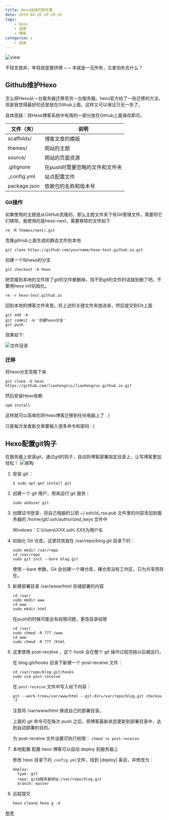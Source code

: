 ```yaml
---
title: Hexo运维的那些事
date: 2019-04-20 20:20:10
tags:
	- Hexo
	- 运维
	- 博客
categories :
	- 运维
---
```


![view](https://user-gold-cdn.xitu.io/2019/4/20/16a3ab573ea2dc44?w=2048&h=1366&f=jpeg&s=2868013)

不轻言放弃，年轻就是要拼搏 ~ ~ 本就是一无所有，又害怕失去什么？
<!-- more -->

## Github维护Hexo
怎么把Hexo从一台服务器迁移至另一台服务器。hexo官方给了一些迁移的方法，但是我觉得最好的还是放在Github上面，这样又可以保证万无一失了。

具体思路：将Hexo博客系统中有用的一部分放在Github上面保存即可。

|   文件（夹）   |   说明   |
| ----          | ----             |
|   scaffolds/   |  博客文章的模版    |
|   themes/   |   网站的主题   |
|    source/ |    网站的页面资源    |
|  .gitignore    |  在push时需要忽略的文件和文件夹    |
|   _config.yml  |  站点配置文件    |
|    package.json  |   依赖包的名称和版本号   |


### Git操作

如果使用的主题是从GitHub克隆的，那么主题文件夹下有Git管理文件，需要将它们移除，我使用的是hexo-next，需要移除的文件如下

`rm -R themes/next/.git`

克隆gitHub上面生成的静态文件到本地

`git clone https://github.com/yourname/hexo-test.github.io.git`


创建一个叫hexo的分支

`git checkout -b hexo`

把克隆到本地的文件除了git的文件都删掉，找不到git的文件的话就到删了吧。不要用hexo init初始化。

`rm -r hexo-test.github.io`

回到本地的博客文件夹里。将上述的关键文件夹放进来，然后提交到Git上面
```shell
git add -A
git commit -m '创建hexo分支'
git push
```
效果如下: 

![文件目录](https://user-gold-cdn.xitu.io/2019/4/20/16a3ac91d1f5225a?w=1251&h=397&f=png&s=24322)

### 迁移
将hexo分支克隆下来

`git clone -b hexo https://github.com/liaohengrui/liaohengrui.github.io.git`

然后安装Hexo依赖

`npm install`

这样就可以简单的将Hexo博客迁移到任何电脑上了 : )

只是每次发表新文章要输入很多命令和密码 : (


## Hexo配置git钩子

在服务器上安装git，通过git的钩子，自动将博客部署指定目录上，让写博客更加轻松！
![架构](http://www.cnscarb.com/blog/post/323/hexo-git-hook.png)
1. 安装 git ：

	`$ sudo apt-get install git`

2. 创建一个 git 用户，用来运行 git 服务：

	`sudo adduser git`

3. 创建证书登录，将自己电脑的公钥 ~/.ssh/id_rsa.pub 文件里的内容添加到服务器的 /home/git/.ssh/authorized_keys 文件中

	Windows：C:\Users\XXX\.ssh\ XXX为用户名
4. 初始化 Git 仓库，这里将其放在 /var/repo/blog.git 目录下的：

	```shell
	sudo mkdir /var/repo
	cd /var/repo
	sudo git init --bare blog.git
	```
	使用 --bare 参数，Git 会创建一个裸仓库，裸仓库没有工作区，只为共享而存在。
	
5.  新建部署目录 /var/www/html 存储部署的内容 

	```shell
	cd /var/
	sudo mkdir www
	cd www
	sudo mkdir html
	```
	在push的时候可能会有权限问题，更改目录权限
	```shell
	cd /var/
	sudo chmod -R 777 /www
	cd www
	sudo chmod -R 777 /html
	```
	
6. 这里使用 post-receive ，这个 hook 会在整个 git 操作过程完结以后被运行。

	在 blog.git/hooks 目录下新建一个 post-receive 文件：
	
	```shell
	cd /var/repo/blog.git/hooks
	sudo vim post-receive
	```
	在 `post-receive` 文件中写入如下内容：
	```shelll
	git --work-tree=/var/www/html --git-dir=/var/repo/blog.git checkou -f
	```
	注意将 /var/www/html 换成自己的部署目录。

	上面的 git 命令可在每次 push 之后，把博客最新状态更新到部署目录中，达到自动部署的目的。

	为 post-receive 文件设置可执行权限：
	`chmod +x post-receive`
7. 本地配置
	配置 hexo 博客可以自动 deploy 到服务器上

	修改 hexo 目录下的` _config.yml `文件，找到 [deploy] 条目，并修改为：
	```
	deploy:
      type: git
      repo: git@服务器地址:/var/repo/blog.git
      branch: master
	```
8. 远程提交
	```
	hexo clean& hexo g -d
	```

[参考](https://calton007.github.io/2018/05/08/n-deploy-vps/)